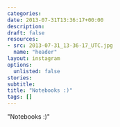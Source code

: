 ```yaml
---
categories:
date: 2013-07-31T13:36:17+00:00
description:
draft: false
resources:
- src: 2013-07-31_13-36-17_UTC.jpg
  name: "header"
layout: instagram
options:
  unlisted: false
stories:
subtitle:
title: "Notebooks :)"
tags: []
---
```


"Notebooks :)"
